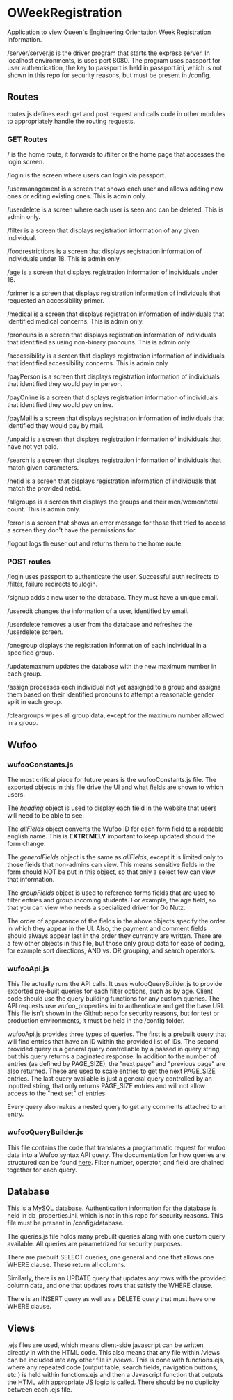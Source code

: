 # OWeekRegistration
Application to view Queen's Engineering Orientation Week Registration Information.

/server/server.js is the driver program that starts the express server. In localhost environments, is uses port 8080.
The program uses passport for user authentication, the key to passport is held in passport.ini, which is not
shown in this repo for security reasons, but must be present in /config.

## Routes

routes.js defines each get and post request and calls code in other modules to appropriately handle the routing requests.

### GET Routes

/ is the home route, it forwards to /filter or the home page that accesses the login screen.

/login is the screen where users can login via passport.

/usermanagement is a screen that shows each user and allows adding new ones or editing existing ones. This is admin only.

/userdelete is a screen where each user is seen and can be deleted. This is admin only.

/filter is a screen that displays registration information of any given individual.

/foodrestrictions is a screen that displays registration information of individuals under 18. This is admin only.

/age is a screen that displays registration information of individuals under 18.

/primer is a screen that displays registration information of individuals that requested an accessibility primer.

/medical is a screen that displays registration information of individuals that identified medical concerns. This is admin only.

/pronouns is a screen that displays registration information of individuals that identified as using non-binary pronouns. This is admin only.

/accessibility is a screen that displays registration information of individuals that identified accessibility concerns. This is admin only

/payPerson is a screen that displays registration information of individuals that identified they would pay in person.

/payOnline is a screen that displays registration information of individuals that identified they would pay online.

/payMail is a screen that displays registration information of individuals that identified they would pay by mail.

/unpaid is a screen that displays registration information of individuals that have not yet paid.

/search is a screen that displays registration information of individuals that match given parameters.

/netid is a screen that displays registration information of individuals that match the provided netid.

/allgroups is a screen that displays the groups and their men/women/total count. This is admin only.

/error is a screen that shows an error message for those that tried to access a screen they don't have the permissions for.

/logout logs th euser out and returns them to the home route.

### POST routes

/login uses passport to authenticate the user. Successful auth redirects to /filter, failure redirects to /login.

/signup adds a new user to the database. They must have a unique email.

/useredit changes the information of a user, identified by email.

/userdelete removes a user from the database and refreshes the /userdelete screen.

/onegroup displays the registration information of each individual in a specified group.

/updatemaxnum updates the database with the new maximum number in each group.

/assign processes each individual not yet assigned to a group and assigns them based on their identified pronouns to attempt a reasonable gender split in each group.

/cleargroups wipes all group data, except for the maximum number allowed in a group.

## Wufoo

### wufooConstants.js

The most critical piece for future years is the wufooConstants.js file. The exported objects in this file drive the
UI and what fields are shown to which users.

The _heading_ object is used to display each field in the website that users will need to be able to see.

The _allFields_ object converts the Wufoo ID for each form field to a readable english name. This is **EXTREMELY** important
to keep updated should the form change.

The _generalFields_ object is the same as _allFields_, except it is limited only to those fields that non-admins can view.
This means sensitive fields in the form should NOT be put in this object, so that only a select few can view that information.

The _groupFields_ object is used to reference forms fields that are used to filter entries and group incoming students.
For example, the age field, so that you can view who needs a specialized driver for Go Nutz.

The order of appearance of the fields in the above objects specify the order in which they appear in the UI. Also,
the payment and comment fields should always appear last in the order they currently are written.
There are a few other objects in this file, but those only group data for ease of coding, for example sort directions, 
AND vs. OR grouping, and search operators.

### wufooApi.js

This file actually runs the API calls. It uses wufooQueryBuilder.js to provide exported pre-built queries for each filter options,
such as by age. Client code should use the query building functions for any custom queries.
The API requests use wufoo_properties.ini to authenticate and get the base URI. This file isn't shown
in the Github repo for security reasons, but for test or production environments, it must be held in the /config folder.

wufooApi.js provides three types of queries. The first is a prebuilt query that will find entries that have an ID
within the provided list of IDs. The second provided query is a general query controllable by a passed in query string,
but this query returns a paginated response. In addition to the number of entries (as defined by PAGE_SIZE), 
the "next page" and "previous page" are also returned. These are used to scale entries to get the next PAGE_SIZE entries.
The last query available is just a general query controlled by an inputted string, that only returns PAGE_SIZE entries
and will not allow access to the "next set" of entries.

Every query also makes a nested query to get any comments attached to an entry.

### wufooQueryBuilder.js

This file contains the code that translates a programmatic request for wufoo data into a Wufoo syntax API query.
The documentation for how queries are structured can be found [here](https://wufoo.github.io/docs/?javascript#).
Filter number, operator, and field are chained together for each query. 

## Database

This is a MySQL database. Authentication information for the database is held in db_properties.ini, which is not in this repo for security reasons.
This file must be present in /config/database.

The queries.js file holds many prebuilt queries along with one custom query available. All queries are parametrized for security purposes.

There are prebuilt SELECT queries, one general and one that allows one WHERE clause. These return all columns.

Similarly, there is an UPDATE query that updates any rows with the provided column data, and one that updates rows that satisfy the WHERE clause.

There is an INSERT query as well as a DELETE query that must have one WHERE clause.

## Views

.ejs files are used, which means client-side javascript can be written directly in with the HTML code.
This also means that any file within /views can be included into any other file in /views. This is done
with functions.ejs, where any repeated code (output table, search fields, navigation buttons, etc.) is held
within functions.ejs and then a Javascript function that outputs the HTML with appropriate JS logic is called.
There should be no duplicity between each .ejs file.